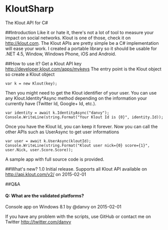 # KloutSharp
The Klout API for C# 

##Introduction
Like it or hate it, there's not a lot of tool to measure your impact on social networks. Klout is one of those, check it on http://klout.com.
The Klout APIs are pretty simple be a C# implementation will ease your work. I created a portable library so it should be usable for .NET 4.5, Window, Windows Phone, iOS and Android.

##How to use it?
Get a Klout API key http://developer.klout.com/apps/mykeys
The entry point is the Klout object so create a Klout object
```
var k = new Klout(key);
```
Then you might need to get the Klout identifier of your user. You can use any Klout.Identity*Async method depending on the information your currently have (Twitter Id, Google+ Id, etc.).
```
var identity = await k.IdentityAsync("danvy");
Console.WriteLine(string.Format("Your Klout Id is {0}", identity.Id));
```
Once you have the Klout Id, you can keep it forever.
Now you can call the other APIs such as UserAsync to get user informations
```
var user = await k.UserAsync(kloutId);
Console.WriteLine(string.Format("Klout user nick={0} score={1}", user.Nick, user.Score.Score));
```
A sample app with full source code is provided.

##What's new?
1.0 Initial release. Supports all Klout API available on http://api.klout.com/v2/ on 2015-02-01

##Q&A
#### Q: What are the validated platforms?
Console app on Windows 8.1 by @danvy on 2015-02-01

If you have any problem with the scripts, use GitHub or contact me on Twitter http://twitter.com/danvy
